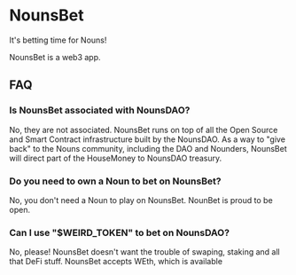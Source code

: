 # NounsBet 

It's betting time for Nouns!

NounsBet is a web3 app.

## FAQ

### Is NounsBet associated with NounsDAO?

No, they are not associated. NounsBet runs on top of all the Open Source and Smart Contract infrastructure built by the NounsDAO. As a way to "give back" to the Nouns community, including the DAO and Nounders, NounsBet will direct part of the HouseMoney to NounsDAO treasury.

### Do you need to own a Noun to bet on NounsBet?

No, you don't need a Noun to play on NounsBet. NounBet is proud to be open.

### Can I use "$WEIRD_TOKEN" to bet on NounsDAO?

No, please! NounsBet doesn't want the trouble of swaping, staking and all that DeFi stuff. NounsBet accepts WEth, which is available
